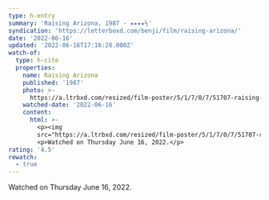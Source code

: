 ```yaml
---
type: h-entry
summary: 'Raising Arizona, 1987 - ★★★★½'
syndication: 'https://letterboxd.com/benji/film/raising-arizona/'
date: '2022-06-16'
updated: '2022-06-16T17:16:28.000Z'
watch-of:
  type: h-cite
  properties:
    name: Raising Arizona
    published: '1987'
    photo: >-
      https://a.ltrbxd.com/resized/film-poster/5/1/7/0/7/51707-raising-arizona-0-600-0-900-crop.jpg?v=4a10e2c93f
    watched-date: '2022-06-16'
    content:
      html: >-
        <p><img
        src="https://a.ltrbxd.com/resized/film-poster/5/1/7/0/7/51707-raising-arizona-0-600-0-900-crop.jpg?v=4a10e2c93f"/></p>
        <p>Watched on Thursday June 16, 2022.</p>
rating: '4.5'
rewatch:
  - true
---
```

Watched on Thursday June 16, 2022.
